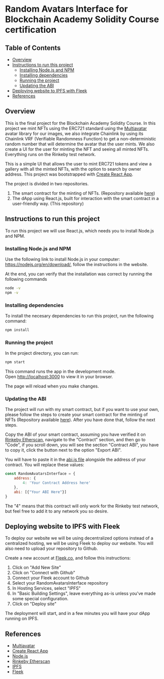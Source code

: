 # Random Avatars Interface for Blockchain Academy Solidity Course certification

## Table of Contents
* [Overview](#Overview)
* [Instructions to run this project](#Instructions-to-run-this-project)
    * [Installing Node.js and NPM](#Installing-Node.js-and-NPM)
    * [Installing dependencies](#Installing-dependencies)
    * [Running the project](#Running-the-project)
    * [Updating the ABI](#updating-the-abi)
* [Deploying website to IPFS with Fleek](#deploying-website-to-ipfs-with-fleek)
* [References](#References)

## Overview
This is the final project for the Blockchain Academy Solidity Course. In this project we mint NFTs using the ERC721 standard using the [Multiavatar](https://api.multiavatar.com/) avatar library for our images, we also integrate Chainlink by using its Chainlink VRF (Verifiable Randomness Function) to get a non-deterministic random number that will determine the avatar that the user mints. We also create a UI for the user for minting the NFT and seeing all minted NFTs. Everything runs on the Rinkeby test network.

This is a simple UI that allows the user to mint ERC721 tokens and view a gallery with all the minted NFTs, with the option to search by owner address. This project was bootstrapped with [Create React App](https://github.com/facebook/create-react-app).

The project is divided in two repositories.
1. The smart contract for the minting of NFTs. (Repository available [here](https://github.com/georgetegral/RandomAvatars))
2. The dApp using React.js, built for interaction with the smart contract in a user-friendly way. (This repository)

## Instructions to run this project
To run this project we will use React.js, which needs you to install Node.js and NPM. 

### Installing Node.js and NPM
Use the following link to install Node.js in your computer: https://nodejs.org/en/download/, follow the instructions in the website.

At the end, you can verify that the installation was correct by running the following commands

```bash
node -v
npm -v
```

### Installing dependencies
To install the necesary dependencies to run this project, run the following command:

```bash
npm install
```

### Running the project
In the project directory, you can run:

```bash
npm start
```

This command runs the app in the development mode.\
Open [http://localhost:3000](http://localhost:3000) to view it in your browser.

The page will reload when you make changes.

### Updating the ABI
The project will run with my smart contract, but if you want to use your own, please follow the steps to create your smart contract for the minting of NFTs (Repository available [here](https://github.com/georgetegral/RandomAvatars)). After you have done that, follow the next steps.

Copy the ABI of your smart contract, assuming you have verified it on [Rinkeby Etherscan](https://rinkeby.etherscan.io/), navigate to the "Contract" section, and then go to "Code", if you scroll down, you will see the section "Contract ABI", you have to copy it, click the button next to the option "Export ABI".

You will have to paste it in the [abi.js file](src/config/web3/artifacts/abi.js) alongside the address of your contract. You will replace these values:

```javascript
const RandomAvatarsInterface = {
    address: {
        4: 'Your Contract Address here'
    },
    abi: [{"Your ABI Here"}]
}
```

The "4" means that this contract will only work for the Rinkeby test network, but feel free to add it to any network you so desire.

## Deploying website to IPFS with Fleek
To deploy our website we will be using decentralized options instead of a centralized hosting, we will be using Fleek to deploy our website. You will also need to upload your repository to Github.

Create a new account at [Fleek.co](https://app.fleek.co/), and follow this instructions:
1. Click on "Add New Site"
2. Click on "Connect with Github"
3. Connect your Fleek account to Github
4. Select your RandomAvatarsInterface repository
5. In Hosting Services, select "IPFS"
6. In "Basic Building Settings", leave everything as-is unless you've made some special configuration.
7. Click on "Deploy site"

The deployment will start, and in a few minutes you will have your dApp running on IPFS.

## References
- [Multiavatar](https://api.multiavatar.com/)
- [Create React App](https://github.com/facebook/create-react-app)
- [Node.js](https://nodejs.org/en/download/)
- [Rinkeby Etherscan](https://rinkeby.etherscan.io/)
- [IPFS](https://ipfs.io/)
- [Fleek](https://app.fleek.co/)
